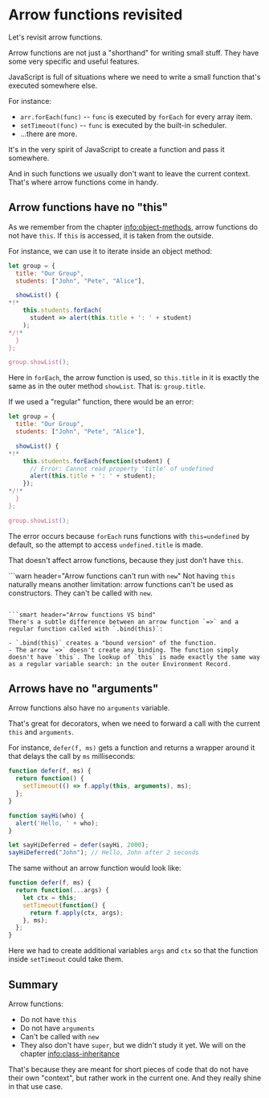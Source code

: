 # Arrow functions revisited

Let's revisit arrow functions.

Arrow functions are not just a "shorthand" for writing small stuff. They have some very specific and useful features.

JavaScript is full of situations where we need to write a small function that's executed somewhere else.

For instance:

- `arr.forEach(func)` -- `func` is executed by `forEach` for every array item.
- `setTimeout(func)` -- `func` is executed by the built-in scheduler.
- ...there are more.

It's in the very spirit of JavaScript to create a function and pass it somewhere.

And in such functions we usually don't want to leave the current context. That's where arrow functions come in handy.

## Arrow functions have no "this"

As we remember from the chapter <info:object-methods>, arrow functions do not have `this`. If `this` is accessed, it is taken from the outside.

For instance, we can use it to iterate inside an object method:

```js run
let group = {
  title: "Our Group",
  students: ["John", "Pete", "Alice"],

  showList() {
*!*
    this.students.forEach(
      student => alert(this.title + ': ' + student)
    );
*/!*
  }
};

group.showList();
```

Here in `forEach`, the arrow function is used, so `this.title` in it is exactly the same as in the outer method `showList`. That is: `group.title`.

If we used a "regular" function, there would be an error:

```js run
let group = {
  title: "Our Group",
  students: ["John", "Pete", "Alice"],

  showList() {
*!*
    this.students.forEach(function(student) {
      // Error: Cannot read property 'title' of undefined
      alert(this.title + ': ' + student);
    });
*/!*
  }
};

group.showList();
```

The error occurs because `forEach` runs functions with `this=undefined` by default, so the attempt to access `undefined.title` is made.

That doesn't affect arrow functions, because they just don't have `this`.

```warn header="Arrow functions can't run with `new`"
Not having `this` naturally means another limitation: arrow functions can't be used as constructors. They can't be called with `new`.
```

```smart header="Arrow functions VS bind"
There's a subtle difference between an arrow function `=>` and a regular function called with `.bind(this)`:

- `.bind(this)` creates a "bound version" of the function.
- The arrow `=>` doesn't create any binding. The function simply doesn't have `this`. The lookup of `this` is made exactly the same way as a regular variable search: in the outer Environment Record.
```

## Arrows have no "arguments"

Arrow functions also have no `arguments` variable.

That's great for decorators, when we need to forward a call with the current `this` and `arguments`.

For instance, `defer(f, ms)` gets a function and returns a wrapper around it that delays the call by `ms` milliseconds:

```js run
function defer(f, ms) {
  return function() {
    setTimeout(() => f.apply(this, arguments), ms);
  };
}

function sayHi(who) {
  alert('Hello, ' + who);
}

let sayHiDeferred = defer(sayHi, 2000);
sayHiDeferred("John"); // Hello, John after 2 seconds
```

The same without an arrow function would look like:

```js
function defer(f, ms) {
  return function(...args) {
    let ctx = this;
    setTimeout(function() {
      return f.apply(ctx, args);
    }, ms);
  };
}
```

Here we had to create additional variables `args` and `ctx` so that the function inside `setTimeout` could take them.

## Summary

Arrow functions:

- Do not have `this`
- Do not have `arguments`
- Can't be called with `new`
- They also don't have `super`, but we didn't study it yet. We will on the chapter <info:class-inheritance>

That's because they are meant for short pieces of code that do not have their own "context", but rather work in the current one. And they really shine in that use case.
